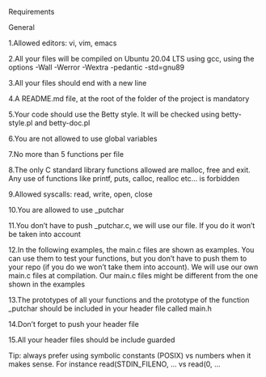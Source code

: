 Requirements


General

1.Allowed editors: vi, vim, emacs

2.All your files will be compiled on Ubuntu 20.04 LTS using gcc, using the options -Wall -Werror -Wextra -pedantic -std=gnu89

3.All your files should end with a new line

4.A README.md file, at the root of the folder of the project is mandatory

5.Your code should use the Betty style. It will be checked using betty-style.pl and betty-doc.pl

6.You are not allowed to use global variables

7.No more than 5 functions per file

8.The only C standard library functions allowed are malloc, free and exit. Any use of functions like printf, puts, calloc, realloc etc… is forbidden

9.Allowed syscalls: read, write, open, close

10.You are allowed to use _putchar

11.You don’t have to push _putchar.c, we will use our file. If you do it won’t be taken into account

12.In the following examples, the main.c files are shown as examples. You can use them to test your functions, but you don’t have to push them to your repo (if you do we won’t take them into account). We will use our own main.c files at compilation. Our main.c files might be different from the one shown in the examples

13.The prototypes of all your functions and the prototype of the function _putchar should be included in your header file called main.h

14.Don’t forget to push your header file

15.All your header files should be include guarded

Tip: always prefer using symbolic constants (POSIX) vs numbers when it makes sense. For instance read(STDIN_FILENO, ... vs read(0, ...